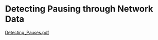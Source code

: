# Detecting Pausing through Network Data
[Detecting_Pauses.pdf](https://github.com/Bravo-Luis/detecting_pauses/files/13675292/Detecting_Pauses.pdf)
